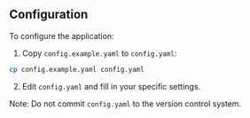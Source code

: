 ## Configuration
To configure the application:

1. Copy `config.example.yaml` to `config.yaml`:
  ```bash
  cp config.example.yaml config.yaml
  ```
2. Edit `config.yaml` and fill in your specific settings.

Note: Do not commit `config.yaml` to the version control system.